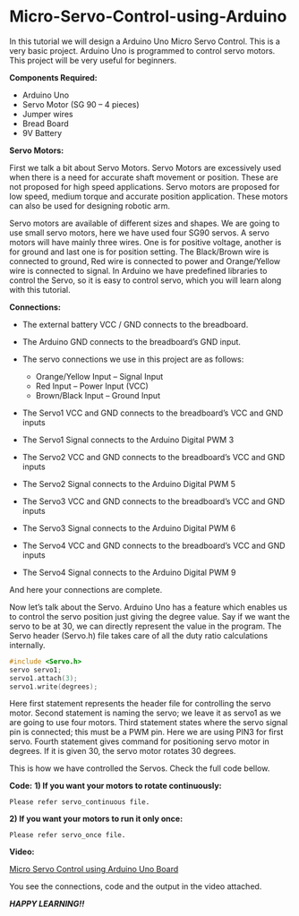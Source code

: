 # Micro-Servo-Control-using-Arduino

In this tutorial we will design a Arduino Uno Micro Servo Control. This is a very basic project. Arduino Uno is programmed to control servo motors. This project will be very useful for beginners. 

**Components Required:**
* Arduino Uno
* Servo Motor (SG 90 – 4 pieces)
* Jumper wires
* Bread Board
* 9V Battery

**Servo Motors:**

  First we talk a bit about Servo Motors. Servo Motors are excessively used when there is a need for accurate shaft movement or position. These are not proposed for high speed applications. Servo motors are proposed for low speed, medium torque and accurate position application. These motors can also be used for designing robotic arm.
	
  Servo motors are available of different sizes and shapes. We are going to use small servo motors, here we have used four SG90 servos. A servo motors will have mainly three wires. One is for positive voltage, another is for ground and last one is for position setting. The Black/Brown wire is connected to ground, Red wire is connected to power and Orange/Yellow wire is connected to signal. In Arduino we have predefined libraries to control the Servo, so it is easy to control servo, which you will learn along with this tutorial.

**Connections:**
* The external battery VCC / GND connects to the breadboard.
*	The Arduino GND connects to the breadboard’s GND input.
*	The servo connections we use in this project are as follows:

       - Orange/Yellow Input – Signal Input
       - Red Input – Power Input (VCC)
       - Brown/Black Input – Ground Input

*	The Servo1 VCC and GND connects to the breadboard’s VCC and GND inputs
*	The Servo1 Signal connects to the Arduino Digital PWM 3
*	The Servo2 VCC and GND connects to the breadboard’s VCC and GND inputs
*	The Servo2 Signal connects to the Arduino Digital PWM 5
*	The Servo3 VCC and GND connects to the breadboard’s VCC and GND inputs
*	The Servo3 Signal connects to the Arduino Digital PWM 6
*	The Servo4 VCC and GND connects to the breadboard’s VCC and GND inputs
*	The Servo4 Signal connects to the Arduino Digital PWM 9

And here your connections are complete.



Now let’s talk about the Servo. Arduino Uno has a feature which enables us to control the servo position just giving the degree value. Say if we want the servo to be at 30, we can directly represent the value in the program. The Servo header (Servo.h) file takes care of all the duty ratio calculations internally. 

```c
#include <Servo.h>
servo servo1;
servo1.attach(3);
servo1.write(degrees);
```

Here first statement represents the header file for controlling the servo motor. Second statement is naming the servo; we leave it as servo1 as we are going to use four motors. Third statement states where the servo signal pin is connected; this must be a PWM pin. Here we are using PIN3 for first servo. Fourth statement gives command for positioning servo motor in degrees. If it is given 30, the servo motor rotates 30 degrees. 

This is how we have controlled the Servos. Check the full code bellow.

**Code:**
**1) If you want your motors to rotate continuously:**

    Please refer servo_continuous file.
    
**2) If you want your motors to run it only once:**

    Please refer servo_once file.

**Video:**

[Micro Servo Control using Arduino Uno Board](https://www.youtube.com/watch?v=M6smHSJ1RP4&t=1s)

You see the connections, code and the output in the video attached.


***HAPPY LEARNING!!***
